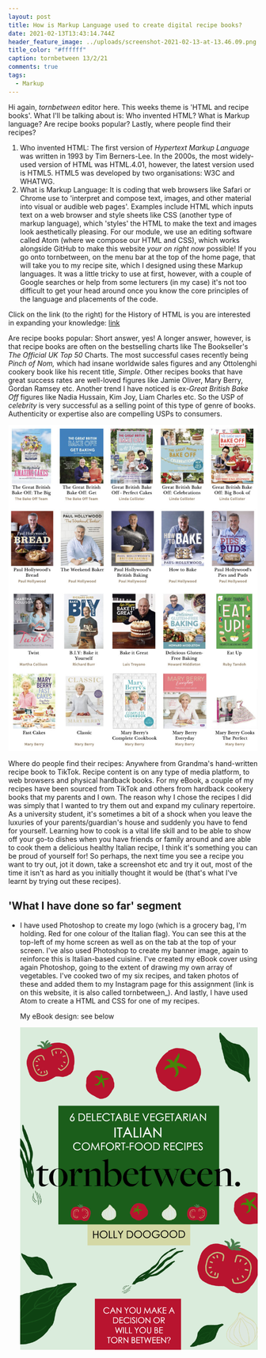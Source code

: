 ```yaml
---
layout: post
title: How is Markup Language used to create digital recipe books?
date: 2021-02-13T13:43:14.744Z
header_feature_image: ../uploads/screenshot-2021-02-13-at-13.46.09.png
title_color: "#ffffff"
caption: tornbetween 13/2/21
comments: true
tags:
  - Markup
---
```

Hi again, *tornbetween* editor here. This weeks theme is 'HTML and recipe books'. What I'll be talking about is: Who invented HTML? What is Markup language? Are recipe books popular? Lastly, where people find their recipes?

1. Who invented HTML: The first version of *Hypertext Markup Language* was written in 1993 by Tim Berners-Lee. In the 2000s, the most widely-used version of HTML was HTML.4.01, however, the latest version used is HTML5. HTML5 was developed by two organisations: W3C and WHATWG. 
2. What is Markup Language: It is coding that web browsers like Safari or Chrome use to 'interpret and compose text, images, and other material into visual or audible web pages'. Examples include HTML which inputs text on a web browser and style sheets like CSS (another type of markup language), which 'styles' the HTML to make the text and images look aesthetically pleasing. For our module, we use an editing software called Atom (where we compose our HTML and CSS), which works alongside GitHub to make this website *your on right now* possible! If you go onto tornbetween, on the menu bar at the top of the home page, that will take you to my recipe site, which I designed using these Markup languages. It was a little tricky to use at first, however, with a couple of Google searches or help from some lecturers (in my case) it's not too difficult to get your head around once you know the core principles of the language and placements of the code.

Click on the link (to the right) for the History of HTML is you are interested in expanding your knowledge: [link](<https://en.wikipedia.org/wiki/HTML>)

[](https://en.wikipedia.org/wiki/HTML)

Are recipe books popular: Short answer, yes! A longer answer, however, is that recipe books are often on the bestselling charts like The Bookseller's *The Official UK Top 50* Charts. The most successful cases recently being *Pinch of Nom,* which had insane worldwide sales figures and any Ottolenghi cookery book like his recent title, *Simple*. Other recipes books that have great success rates are well-loved figures like Jamie Oliver, Mary Berry, Gordan Ramsey etc. Another trend I have noticed is ex-*Great British Bake Off* figures like Nadia Hussain, Kim Joy, Liam Charles etc. So the USP of *celebrity* is very successful as a selling point of this type of genre of books. Authenticity or expertise also are compelling USPs to consumers. 

![Array of The Great British Bake-Off book covers](../uploads/greatbritish-1-.jpg "The Great British Bake-Off book covers")

Where do people find their recipes: Anywhere from Grandma's hand-written recipe book to TikTok. Recipe content is on any type of media platform, to web browsers and physical hardback books. For my eBook, a couple of my recipes have been sourced from TikTok and others from hardback cookery books that my parents and I own. The reason why I chose the recipes I did was simply that I wanted to try them out and expand my culinary repertoire. As a university student, it's sometimes a bit of a shock when you leave the luxuries of your parents/guardian's house and suddenly you have to fend for yourself. Learning how to cook is a vital life skill and to be able to show off your go-to dishes when you have friends or family around and are able to cook them a delicious healthy Italian recipe, I think it's something you can be proud of yourself for! So perhaps, the next time you see a recipe you want to try out, jot it down, take a screenshot etc and try it out, most of the time it isn't as hard as you initially thought it would be (that's what I've learnt by trying out these recipes).

## **'What I have done so far' segment**

* I have used Photoshop to create my logo (which is a grocery bag, I'm holding. Red for one colour of the Italian flag). You can see this at the top-left of my home screen as well as on the tab at the top of your screen. I've also used Photoshop to create my banner image, again to reinforce this is Italian-based cuisine. I've created my eBook cover using again Photoshop, going to the extent of drawing my own array of vegetables. I've cooked two of my six recipes, and taken photos of these and added them to my Instagram page for this assignment (link is on this website, it is also called tornbetween_). And lastly, I have used Atom to create a HTML and CSS for one of my recipes.

  My eBook design: see below 

  ![eBook cover for tornbetween's new and upcoming Italian-inspired recipe book. Has an arrangement of hand-drawn vegetable illustrations, all colours of the Italian flag. ](../uploads/ebook-coverpsd.jpg "tornbetween eBook cover")
